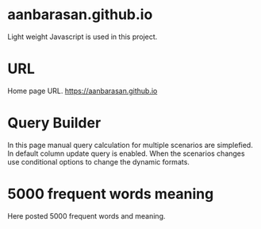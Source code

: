 # aanbarasan.github.io

  Light weight Javascript is used in this project. 

# URL
 
  Home page URL.
      https://aanbarasan.github.io


# Query Builder

   In this page manual query calculation for multiple scenarios are simplefied. In default column update query is enabled. When the scenarios changes use conditional options to change the dynamic formats. 

# 5000 frequent words meaning

 Here posted 5000 frequent words and meaning.
